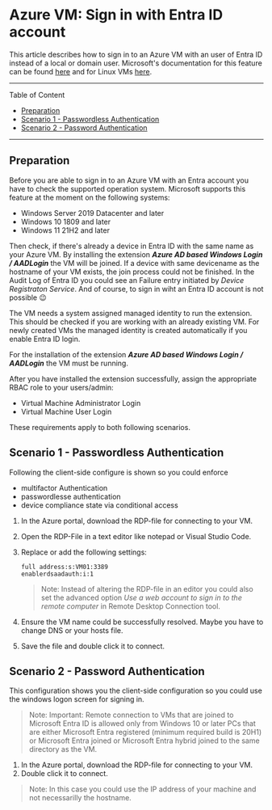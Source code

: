 # Azure VM: Sign in with Entra ID account

This article describes how to sign in to an Azure VM with an user of Entra ID instead of a local or domain user. Microsoft's documentation for this feature can be found [here](https://learn.microsoft.com/en-us/entra/identity/devices/howto-vm-sign-in-azure-ad-windows) and for Linux VMs [here](https://learn.microsoft.com/en-us/entra/identity/devices/howto-vm-sign-in-azure-ad-linux).

---

Table of Content

+ [Preparation](#preparation)
+ [Scenario 1 - Passwordless Authentication](#scenario-1---passwordless-authentication)
+ [Scenario 2 - Password Authentication](#scenario-2---password-authentication)

---

## Preparation

Before you are able to sign in to an Azure VM with an Entra account you have to check the supported operation system. Microsoft supports this feature at the moment on the following systems:

- Windows Server 2019 Datacenter and later
- Windows 10 1809 and later
- Windows 11 21H2 and later

Then check, if there's already a device in Entra ID with the same name as your Azure VM. By installing the extension ***Azure AD based Windows Login / AADLogin*** the VM will be joined. If a device with same devicename as the hostname of your VM exists, the join process could not be finished. In the Audit Log of Entra ID you could see an Failure entry initiated by *Device Registraton Service*. And of course, to sign in wiht an Entra ID account is not possible :wink:

The VM needs a system assigned managed identity to run the extension. This should be checked if you are working with an already existing VM. For newly created VMs the managed identity is created automatically if you enable Entra ID login.

For the installation of the extension ***Azure AD based Windows Login / AADLogin*** the VM must be running.

After you have installed the extension successfully, assign the appropriate RBAC role to your users/admin:

- Virtual Machine Administrator Login
- Virtual Machine User Login

These requirements apply to both following scenarios.

## Scenario 1 - Passwordless Authentication

Following the client-side configure is shown so you could enforce

- multifactor Authentication
- passwordlesse authentication
- device compliance state via conditional access

1. In the Azure portal, download the RDP-file for connecting to your VM.
2. Open the RDP-File in a text editor like notepad or Visual Studio Code.
3. Replace or add the following settings:

    ```code
    full address:s:VM01:3389
    enablerdsaadauth:i:1
    ```

    > Note: Instead of altering the RDP-file in an editor you could also set the advanced option *Use a web account to sign in to the remote computer* in Remote Desktop Connection tool.
4. Ensure the VM name could be successfully resolved. Maybe you have to change DNS or your hosts file.
5. Save the file and double click it to connect.

## Scenario 2 - Password Authentication

This configuration shows you the client-side configuration so you could use the windows logon screen for signing in.

>Note: Important: Remote connection to VMs that are joined to Microsoft Entra ID is allowed only from Windows 10 or later PCs that are either Microsoft Entra registered (minimum required build is 20H1) or Microsoft Entra joined or Microsoft Entra hybrid joined to the same directory as the VM.

1. In the Azure portal, download the RDP-file for connecting to your VM.
2. Double click it to connect.

> Note: In this case you could use the IP address of your machine and not necessarilly the hostname.
